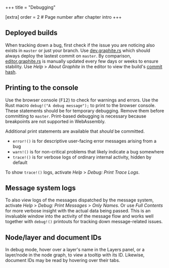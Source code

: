 +++
title = "Debugging"

[extra]
order = 2 # Page number after chapter intro
+++

## Deployed builds

When tracking down a bug, first check if the issue you are noticing also exists in `master` or just your branch. Use [dev.graphite.rs](https://dev.graphite.rs) which should always deploy the lastest commit on `master`. By comparison, [editor.graphite.rs](https://editor.graphite.rs) is manually updated every few days or weeks to ensure stability. Use *Help* > *About Graphite* in the editor to view the build's [commit hash](https://github.com/GraphiteEditor/Graphite/commits/master).

## Printing to the console

Use the browser console (<kbd>F12</kbd>) to check for warnings and errors. Use the Rust macro `debug!("A debug message");` to print to the browser console. These statements should be for temporary debugging. Remove them before committing to `master`. Print-based debugging is necessary because breakpoints are not supported in WebAssembly.

Additional print statements are available that *should* be committed.

- `error!()` is for descriptive user-facing error messages arising from a bug
- `warn!()` is for non-critical problems that likely indicate a bug somewhere
- `trace!()` is for verbose logs of ordinary internal activity, hidden by default

To show `trace!()` logs, activate *Help* > *Debug: Print Trace Logs*.

## Message system logs

To also view logs of the messages dispatched by the message system, activate *Help* > *Debug: Print Messages* > *Only Names*. Or use *Full Contents* for more verbose insight with the actual data being passed. This is an invaluable window into the activity of the message flow and works well together with `debug!()` printouts for tracking down message-related issues.

## Node/layer and document IDs

In debug mode, hover over a layer's name in the Layers panel, or a layer/node in the node graph, to view a tooltip with its ID. Likewise, document IDs may be read by hovering over their tabs.
